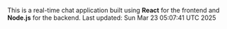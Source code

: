 This is a real-time chat application built using **React** for the frontend and **Node.js** for the backend.
Last updated: Sun Mar 23 05:07:41 UTC 2025
